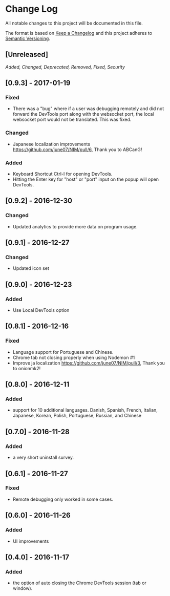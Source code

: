 # Change Log
All notable changes to this project will be documented in this file.

The format is based on [Keep a Changelog](http://keepachangelog.com/) 
and this project adheres to [Semantic Versioning](http://semver.org/).

## [Unreleased]
_Added, Changed, Deprecated, Removed, Fixed, Security_

## [0.9.3] - 2017-01-19
### Fixed
- There was a "bug" where if a user was debugging remotely and did not forward the DevTools port along with the websocket port, the local websocket port would not be translated.  This was fixed.
### Changed
- Japanese localization improvements https://github.com/june07/NIM/pull/6, Thank you to ABCanG!
### Added
- Keyboard Shortcut Ctrl-I for opening DevTools.
- Hitting the Enter key for "host" or "port" input on the popup will open DevTools.
## [0.9.2] - 2016-12-30
### Changed
- Updated analytics to provide more data on program usage.
## [0.9.1] - 2016-12-27
### Changed
- Updated icon set
## [0.9.0] - 2016-12-23
### Added
- Use Local DevTools option
## [0.8.1] - 2016-12-16
### Fixed
- Language support for Portuguese and Chinese.
- Chrome tab not closing properly when using Nodemon #1
- Improve ja localization https://github.com/june07/NIM/pull/3, Thank you to onionmk2!
## [0.8.0] - 2016-12-11
### Added
- support for 10 additional languages.  Danish, Spanish, French, Italian, Japanese, Korean, Polish, Portuguese, Russian, and Chinese
## [0.7.0] - 2016-11-28
### Added
 - a very short uninstall survey.
## [0.6.1] - 2016-11-27
### Fixed
- Remote debugging only worked in some cases.
## [0.6.0] - 2016-11-26
### Added
- UI improvements
## [0.4.0] - 2016-11-17
### Added
- the option of auto closing the Chrome DevTools session (tab or window).